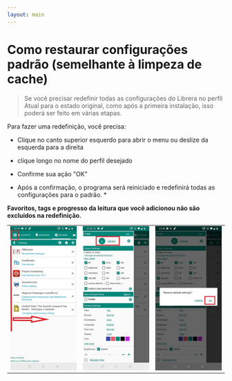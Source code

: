 ```yaml
---
layout: main
---
```


# Como restaurar configurações padrão (semelhante à limpeza de cache)

> Se você precisar redefinir todas as configurações do Librera no perfil Atual para o estado original, como após a primeira instalação, isso poderá ser feito em várias etapas.

Para fazer uma redefinição, você precisa:

* Clique no canto superior esquerdo para abrir o menu ou deslize da esquerda para a direita
* clique longo no nome do perfil desejado
* Confirme sua ação &quot;OK&quot;

* Após a confirmação, o programa será reiniciado e redefinirá todas as configurações para o padrão. *

**Favoritos, tags e progresso da leitura que você adicionou não são excluídos na redefinição.**

||||
|-|-|-|
|![](19.jpg)|![](20.jpg)|![](21.jpg)|
